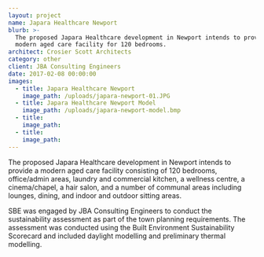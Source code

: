 ```yaml
---
layout: project
name: Japara Healthcare Newport
blurb: >-
  The proposed Japara Healthcare development in Newport intends to provide a
  modern aged care facility for 120 bedrooms.
architect: Crosier Scott Architects
category: other
client: JBA Consulting Engineers
date: 2017-02-08 00:00:00
images:
  - title: Japara Healthcare Newport
    image_path: /uploads/japara-newport-01.JPG
  - title: Japara Healthcare Newport Model
    image_path: /uploads/japara-newport-model.bmp
  - title:
    image_path:
  - title:
    image_path:
---
```



The proposed Japara Healthcare development in Newport intends to provide a modern aged care facility consisting of 120 bedrooms, office/admin areas, laundry and commercial kitchen, a wellness centre, a cinema/chapel, a hair salon, and a number of communal areas including lounges, dining, and indoor and outdoor sitting areas.

SBE was engaged by JBA Consulting Engineers to conduct the sustainability assessment as part of the town planning requirements. The assessment was conducted using the Built Environment Sustainability Scorecard and included daylight modelling and preliminary thermal modelling.